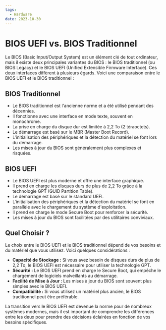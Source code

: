 ```yaml
---
tags:
  - Hardware
date: 2023-10-30
---
```

# BIOS UEFI vs. BIOS Traditionnel

Le BIOS (Basic Input/Output System) est un élément clé de tout ordinateur, mais il existe deux principales variantes du BIOS : le BIOS traditionnel (ou BIOS Legacy) et le BIOS UEFI (Unified Extensible Firmware Interface). Ces deux interfaces diffèrent à plusieurs égards. Voici une comparaison entre le BIOS UEFI et le BIOS traditionnel :

## BIOS Traditionnel

- Le BIOS traditionnel est l'ancienne norme et a été utilisé pendant des décennies.
- Il fonctionne avec une interface en mode texte, souvent en monochrome.
- La prise en charge du disque dur est limitée à 2,2 To (2 téraoctets).
- Le démarrage est basé sur le MBR (Master Boot Record).
- L'initialisation des périphériques et la détection du matériel se font lors du démarrage.
- Les mises à jour du BIOS sont généralement plus complexes et risquées.

## BIOS UEFI

- Le BIOS UEFI est plus moderne et offre une interface graphique.
- Il prend en charge les disques durs de plus de 2,2 To grâce à la technologie GPT (GUID Partition Table).
- Le démarrage est basé sur le standard UEFI.
- L'initialisation des périphériques et la détection du matériel se font en parallèle avec le chargement du système d'exploitation.
- Il prend en charge le mode Secure Boot pour renforcer la sécurité.
- Les mises à jour du BIOS sont facilitées par des utilitaires conviviaux.

## Quel Choisir ?

Le choix entre le BIOS UEFI et le BIOS traditionnel dépend de vos besoins et du matériel que vous utilisez. Voici quelques considérations :

- **Capacité de Stockage :** Si vous avez besoin de disques durs de plus de 2,2 To, le BIOS UEFI est nécessaire pour utiliser la technologie GPT.
- **Sécurité :** Le BIOS UEFI prend en charge le Secure Boot, qui empêche le chargement de logiciels malveillants au démarrage.
- **Facilité de Mise à Jour :** Les mises à jour du BIOS sont souvent plus simples avec le BIOS UEFI.
- **Compatibilité :** Si vous utilisez un matériel plus ancien, le BIOS traditionnel peut être préférable.

La transition vers le BIOS UEFI est devenue la norme pour de nombreux systèmes modernes, mais il est important de comprendre les différences entre les deux pour prendre des décisions éclairées en fonction de vos besoins spécifiques.
